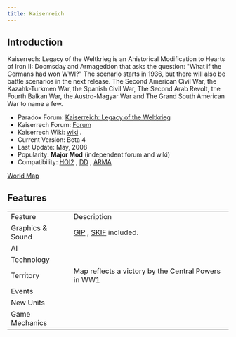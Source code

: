 ```yaml
---
title: Kaiserreich
---
```



##  Introduction 

Kaiserrech: Legacy of the Weltkrieg is an Ahistorical Modification to
Hearts of Iron II: Doomsday and Armageddon that asks the question: "What
if the Germans had won WWI?" The scenario starts in 1936, but there will
also be battle scenarios in the next release. The Second American Civil
War, the Kazahk-Turkmen War, the Spanish Civil War, The Second Arab
Revolt, the Fourth Balkan War, the Austro-Magyar War and The Grand South
American War to name a few.

-   Paradox Forum: [Kaiserreich: Legacy of the
    Weltkrieg](http://forum.paradoxplaza.com/forum/showthread.php?t=223176&page=1&pp=25/)
-   Kaiserrech Forum: [Forum](http://z11.invisionfree.com/Kaiserreich/)
-   Kaiserrech Wiki: [wiki](http://editthis.info/kaiserreich/Main_Page)
    .
-   Current Version: Beta 4
-   Last Update: May, 2008
-   Popularity: **Major Mod** (independent forum and wiki)
-   Compatibility: [HOI2](/wiki/HOI2 "HOI2") , [DD](/wiki/DD "DD") ,
    [ARMA](/wiki/ARMA "ARMA")

[World
Map](/wiki/index.php?title=Special:Upload&wpDestFile=Kaiserrech-world.jpg "File:Kaiserrech-world.jpg")

##  Features 

|                  |                                                              |
|------------------|--------------------------------------------------------------|
| Feature          | Description                                                  |
| Graphics & Sound | [GIP](/wiki/GIP "GIP") , [SKIF](/wiki/SKIF "SKIF") included. |
| AI               |                                                              |
| Technology       |                                                              |
| Territory        | Map reflects a victory by the Central Powers in WW1          |
| Events           |                                                              |
| New Units        |                                                              |
| Game Mechanics   |                                                              |
